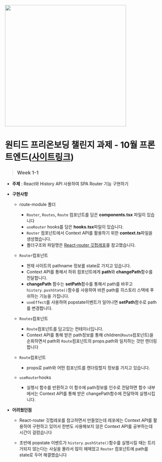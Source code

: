 <img src='https://cdn.discordapp.com/attachments/1016940382061346880/1027609720124624966/970f8d92.jpeg' width='400'>

# 원티드 프리온보딩 챌린지 과제 - 10월 프론트엔드([사이트링크](https://www.wanted.co.kr/events/pre_challenge_fe_3))

> ### Week 1-1

- **주제** : React와 History API 사용하여 SPA Router 기능 구현하기

- **구현사항**

  - route-module 폴더

    - `Router`, `Routes`, `Route` 컴포넌트를 담은 **components.tsx** 파일이 있습니다
    - `useRouter` hooks를 담은 **hooks.tsx**파일이 있습니다.
    - `Router` 컴포넌트에서 Context API를 활용하기 위한 **context.ts**파일을 생성했습니다.
    - 폴더구조와 파일명은 [React-router 깃헙레포](https://github.com/remix-run/react-router/tree/main/packages/react-router/lib)를 참고했습니다.

  - `Router`컴포넌트

    - 현재 사이트의 pathname 정보를 state로 가지고 있습니다.
    - Context API를 통해서 하위 컴포넌트에게 **path**와 **changePath**함수를 전달합니다.
    - **changePath** 함수는 **setPath**함수를 통해서 path를 바꾸고 `history.pushState()`함수를 사용하여 바뀐 path를 히스토리 스택에 푸쉬하는 기능을 가집니다.
    - `useEffect`를 사용하여 popstate이벤트가 일어나면 **setPath**함수로 path를 변경합니다.

  - `Routes`컴포넌트

    - `Route`컴포넌트를 담고있는 컨테이너입니다.
    - Context API를 통해 받은 path정보를 통해 children(`Route`컴포넌트)을 순회하면서 path와 `Route`컴포넌트의 props.path와 일치하는 것만 렌더링합니다

  - `Route`컴포넌트

    - props로 path와 어떤 컴포넌트를 렌더링할지 정보를 가지고 있습니다.

  - `useRouter`hooks
    - 실행시 함수를 반환하고 이 함수에 path정보를 인수로 전달하면 함수 내부에서는 Context API를 통해 받은 changePath함수에 전달하여 실행시킵니다.

- **어려웠던점**

  - React-router 깃헙레포를 참고하면서 만들었는데 레포에는 Context API를 활용하여 구현하고 있어서 한번도 사용해보지 않은 Context API를 공부하는데 시간이 걸렸습니다

  - 초반에 popstate 이벤트가 `history.pushState()`함수를 실행시킬 때는 트리거되지 않는다는 사실을 몰라서 많이 헤매었고 `Router` 컴포넌트에 path를 state로 두어 해결했습니다
